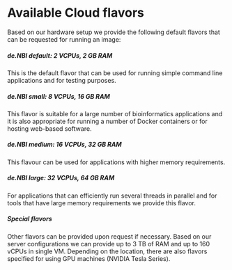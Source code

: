 # Available Cloud flavors

Based on our hardware setup we provide the following default flavors that can be requested for running an image:

##### de.NBI default: 2 VCPUs, 2 GB RAM

This is the default flavor that can be used for running simple command line applications and for testing purposes.

##### de.NBI small: 8 VCPUs, 16 GB RAM

This flavor is suitable for a large number of bioinformatics applications and it is also appropriate for running a number of Docker containers or for hosting web-based software.

##### de.NBI medium: 16 VCPUs, 32 GB RAM

This flavour can be used for applications with higher memory requirements.

##### de.NBI large: 32 VCPUs, 64 GB RAM

For applications that can efficiently run several threads in parallel and for tools that have large memory requirements we provide this flavor.


##### Special flavors
Other flavors can be provided upon request if necessary. Based on our server configurations we can provide up to 3 TB of RAM and up to 160 vCPUs in single VM.
Depending on the location, there are also flavors specified for using GPU machines (NVIDIA Tesla Series).
